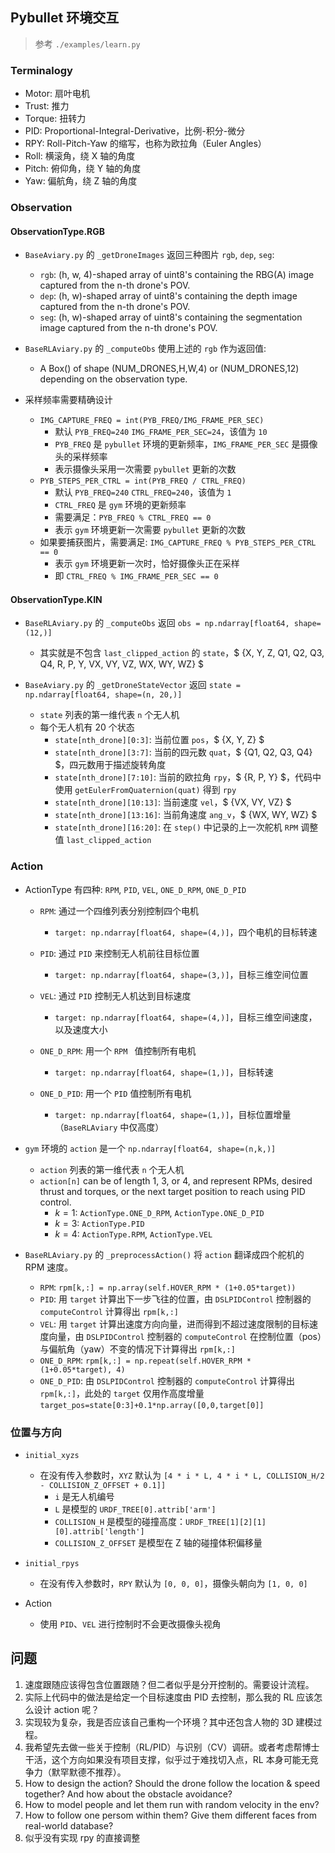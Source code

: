 ## Pybullet 环境交互

> 参考 `./examples/learn.py`

### Terminalogy

- Motor: 扇叶电机
- Trust: 推力
- Torque: 扭转力
- PID: Proportional-Integral-Derivative，比例-积分-微分
- RPY: Roll-Pitch-Yaw 的缩写，也称为欧拉角（Euler Angles）
- Roll: 横滚角，绕 X 轴的角度
- Pitch: 俯仰角，绕 Y 轴的角度
- Yaw: 偏航角，绕 Z 轴的角度

### Observation

#### ObservationType.RGB

- `BaseAviary.py` 的 `_getDroneImages` 返回三种图片 `rgb`, `dep`, `seg`:
    - `rgb`: (h, w, 4)-shaped array of uint8's containing the RBG(A) image captured from the n-th drone's POV.
    - `dep`: (h, w)-shaped array of uint8's containing the depth image captured from the n-th drone's POV.
    - `seg`: (h, w)-shaped array of uint8's containing the segmentation image captured from the n-th drone's POV.

- `BaseRLAviary.py` 的 `_computeObs` 使用上述的 `rgb` 作为返回值:
    - A Box() of shape (NUM_DRONES,H,W,4) or (NUM_DRONES,12) depending on the observation type.

- 采样频率需要精确设计
    - `IMG_CAPTURE_FREQ = int(PYB_FREQ/IMG_FRAME_PER_SEC)`
        - 默认 `PYB_FREQ=240` `IMG_FRAME_PER_SEC=24`，该值为 `10`
        - `PYB_FREQ` 是 `pybullet` 环境的更新频率，`IMG_FRAME_PER_SEC` 是摄像头的采样频率
        - 表示摄像头采用一次需要 `pybullet` 更新的次数
    - `PYB_STEPS_PER_CTRL = int(PYB_FREQ / CTRL_FREQ)`
        - 默认 `PYB_FREQ=240` `CTRL_FREQ=240`，该值为 `1`
        - `CTRL_FREQ` 是 `gym` 环境的更新频率
        - 需要满足：`PYB_FREQ % CTRL_FREQ == 0`
        - 表示 `gym` 环境更新一次需要 `pybullet` 更新的次数
    - 如果要捕获图片，需要满足: `IMG_CAPTURE_FREQ % PYB_STEPS_PER_CTRL == 0`
        - 表示 `gym` 环境更新一次时，恰好摄像头正在采样
        - 即 `CTRL_FREQ % IMG_FRAME_PER_SEC == 0`


#### ObservationType.KIN

- `BaseRLAviary.py` 的 `_computeObs` 返回 `obs = np.ndarray[float64, shape=(12,)]` 
    - 其实就是不包含 `last_clipped_action` 的 `state`，$ \{X, Y, Z, Q1, Q2, Q3, Q4, R, P, Y, VX, VY, VZ, WX, WY, WZ\} $

- `BaseAviary.py` 的 `_getDroneStateVector`  返回 `state = np.ndarray[float64, shape=(n, 20,)]`
    - `state` 列表的第一维代表 `n` 个无人机
    - 每个无人机有 20 个状态
        - `state[nth_drone][0:3]`: 当前位置 `pos`，$ \{X, Y, Z\} $
        -  `state[nth_drone][3:7]`: 当前的四元数 `quat`，$ \{Q1, Q2, Q3, Q4\} $，四元数用于描述旋转角度
        -  `state[nth_drone][7:10]`: 当前的欧拉角 `rpy`，$ \{R, P, Y\} $，代码中使用 `getEulerFromQuaternion(quat)` 得到 `rpy`
        -  `state[nth_drone][10:13]`: 当前速度 `vel`，$ \{VX, VY, VZ\} $
        -  `state[nth_drone][13:16]`: 当前角速度 `ang_v`，$ \{WX, WY, WZ\} $
        -  `state[nth_drone][16:20]`: 在 `step()` 中记录的上一次舵机 `RPM` 调整值 `last_clipped_action`



### Action

- ActionType 有四种: `RPM`, `PID`, `VEL`, `ONE_D_RPM`, `ONE_D_PID`
    - `RPM`: 通过一个四维列表分别控制四个电机
        - `target: np.ndarray[float64, shape=(4,)]`，四个电机的目标转速
    
    - `PID`: 通过 `PID` 来控制无人机前往目标位置
        - `target: np.ndarray[float64, shape=(3,)]`，目标三维空间位置

    - `VEL`: 通过 `PID` 控制无人机达到目标速度
        - `target: np.ndarray[float64, shape=(4,)]`，目标三维空间速度，以及速度大小
    
    - `ONE_D_RPM`: 用一个 `RPM ` 值控制所有电机
        - `target: np.ndarray[float64, shape=(1,)]`，目标转速
    
    - `ONE_D_PID`: 用一个 `PID` 值控制所有电机
        - `target: np.ndarray[float64, shape=(1,)]`，目标位置增量（`BaseRLAviary` 中仅高度）
    
- `gym` 环境的 `action` 是一个 `np.ndarray[float64, shape=(n,k,)]`
    - `action` 列表的第一维代表 `n` 个无人机
    - `action[n]` can be of length 1, 3, or 4, and represent RPMs, desired thrust and torques, or the next target position to reach using PID control.
        - $k=1$: `ActionType.ONE_D_RPM`, `ActionType.ONE_D_PID`
        - $k=3$: `ActionType.PID`
        - $k=4$: `ActionType.RPM`, `ActionType.VEL`
- `BaseRLAviary.py` 的 `_preprocessAction()` 将 `action` 翻译成四个舵机的 RPM 速度。
    - `RPM`: `rpm[k,:] = np.array(self.HOVER_RPM * (1+0.05*target))`
    - `PID`: 用 `target` 计算出下一步飞往的位置，由 `DSLPIDControl` 控制器的 `computeControl` 计算得出 `rpm[k,:]`
    - `VEL`: 用  `target` 计算出速度方向向量，进而得到不超过速度限制的目标速度向量，由 `DSLPIDControl` 控制器的 `computeControl` 在控制位置（pos）与偏航角（yaw）不变的情况下计算得出 `rpm[k,:]`
    - `ONE_D_RPM`: `rpm[k,:] = np.repeat(self.HOVER_RPM * (1+0.05*target), 4)`
    - `ONE_D_PID`: 由 `DSLPIDControl` 控制器的 `computeControl` 计算得出 `rpm[k,:]`，此处的 `target` 仅用作高度增量 `target_pos=state[0:3]+0.1*np.array([0,0,target[0]]`

### 位置与方向

- `initial_xyzs`
    - 在没有传入参数时，`XYZ` 默认为 `[4 * i * L, 4 * i * L, COLLISION_H/2 - COLLISION_Z_OFFSET + 0.1]]`
        - `i` 是无人机编号
        - `L` 是模型的 `URDF_TREE[0].attrib['arm']`
        - `COLLISION_H` 是模型的碰撞高度：`URDF_TREE[1][2][1][0].attrib['length']`
        - `COLLISION_Z_OFFSET` 是模型在 Z 轴的碰撞体积偏移量

- `initial_rpys`
    - 在没有传入参数时，`RPY` 默认为 `[0, 0, 0]`，摄像头朝向为 `[1, 0, 0]`

- Action
    - 使用 `PID`、`VEL` 进行控制时不会更改摄像头视角

## 问题

1. 速度跟随应该得包含位置跟随？但二者似乎是分开控制的。需要设计流程。
2. 实际上代码中的做法是给定一个目标速度由 PID 去控制，那么我的 RL 应该怎么设计 action 呢？
3. 实现较为复杂，我是否应该自己重构一个环境？其中还包含人物的 3D 建模过程。
4. 我希望先去做一些关于控制（RL/PID）与识别（CV）调研。或者考虑帮博士干活，这个方向如果没有项目支撑，似乎过于难找切入点，RL 本身可能无竞争力（默罕默德不推荐）。
5. How to design the action? Should the drone follow the location & speed together? And how about the obstacle avoidance?
6. How to model people and let them run with random velocity in the env?
7. How to follow one persom within them? Give them different faces from real-world database?
8. 似乎没有实现 rpy 的直接调整